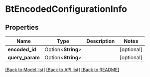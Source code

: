# BtEncodedConfigurationInfo

## Properties

Name | Type | Description | Notes
------------ | ------------- | ------------- | -------------
**encoded_id** | Option<**String**> |  | [optional]
**query_param** | Option<**String**> |  | [optional]

[[Back to Model list]](../README.md#documentation-for-models) [[Back to API list]](../README.md#documentation-for-api-endpoints) [[Back to README]](../README.md)


